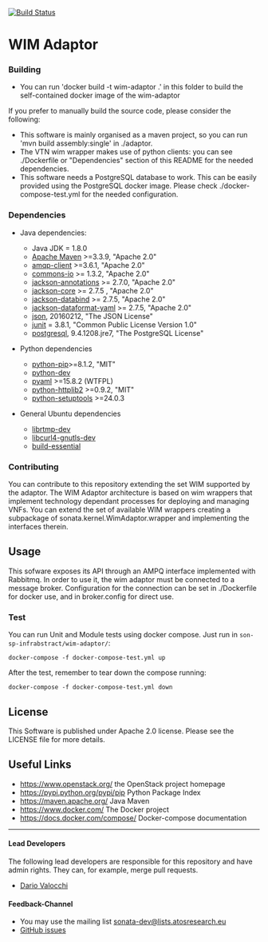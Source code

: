 [![Build Status](http://jenkins.sonata-nfv.eu/buildStatus/icon?job=son-sp-infrabstract)](http://jenkins.sonata-nfv.eu/job/son-sp-infrabstract)

# WIM Adaptor


### Building
* You can run 'docker build -t wim-adaptor .' in this folder to build the self-contained docker image of the wim-adaptor 

If you prefer to manually build the source code, please consider the following:

* This software is mainly organised as a maven project, so you can run 'mvn build assembly:single' in ./adaptor.
* The VTN wim wrapper makes use of python clients: you can see ./Dockerfile or "Dependencies" section of this README for the needed dependencies.
* This software needs a PostgreSQL database to work. This can be easily provided using the PostgreSQL docker image.  Please check ./docker-compose-test.yml for the needed configuration.

### Dependencies

* Java dependencies:
  * Java JDK = 1.8.0 
  * [Apache Maven](https://maven.apache.org/) >=3.3.9, "Apache 2.0"
  * [amqp-client](https://www.rabbitmq.com/java-client.html) >=3.6.1, "Apache 2.0"
  * [commons-io](https://commons.apache.org/proper/commons-io/) >= 1.3.2, "Apache 2.0"
  * [jackson-annotations](https://mvnrepository.com/artifact/com.fasterxml.jackson.core/jackson-annotations) >=  2.7.0, "Apache 2.0"
  * [jackson-core](https://mvnrepository.com/artifact/com.fasterxml.jackson.core/jackson-core) >= 2.7.5	, "Apache 2.0"
  * [jackson-databind](https://mvnrepository.com/artifact/com.fasterxml.jackson.core/jackson-databind) >= 2.7.5, "Apache 2.0"
  * [jackson-dataformat-yaml](https://mvnrepository.com/artifact/com.fasterxml.jackson.dataformat/jackson-dataformat-yaml) >= 2.7.5, "Apache 2.0"
  * [json](http://www.json.org/), 20160212, "The JSON License"
  * [junit](https://mvnrepository.com/artifact/junit/junit/3.8.1) = 3.8.1, "Common Public License Version 1.0"
  * [postgresql](https://mvnrepository.com/artifact/org.postgresql/postgresql), 9.4.1208.jre7, "The PostgreSQL License"

* Python dependencies
  * [python-pip](https://pypi.python.org/pypi/pip)>=8.1.2, "MIT"
  * [python-dev](http://packages.ubuntu.com/search?keywords=python-dev)
  * [pyaml](https://pypi.python.org/pypi/pyaml) >=15.8.2 (WTFPL)
  * [python-httplib2](https://pypi.python.org/pypi/httplib2) >=0.9.2, "MIT"
  * [python-setuptools](https://pypi.python.org/pypi/setuptools) >=24.0.3

* General Ubuntu dependencies
  * [librtmp-dev](http://packages.ubuntu.com/precise/librtmp-dev)
  * [libcurl4-gnutls-dev](http://packages.ubuntu.com/trusty/libcurl4-gnutls-dev)
  * [build-essential](http://packages.ubuntu.com/precise/build-essential)

### Contributing

You can contribute to this repository extending the set WIM supported by the adaptor.
The WIM Adaptor architecture is based on wim wrappers that implement technology dependant processes for deploying and managing VNFs. 
You can extend the set of available WIM wrappers creating a subpackage of sonata.kernel.WimAdaptor.wrapper and implementing the interfaces therein. 


## Usage

This sofware exposes its API through an AMPQ interface implemented with Rabbitmq. In order to use it, the wim adaptor must be connected to a message broker. Configuration for the connection can be set in ./Dockerfile for docker use, and in broker.config for direct use.

### Test

You can run Unit and Module tests using docker compose. Just run in `son-sp-infrabstract/wim-adaptor/`:

`docker-compose -f docker-compose-test.yml up`

After the test, remember to tear down the compose running:

`docker-compose -f docker-compose-test.yml down`


## License

This Software is published under Apache 2.0 license. Please see the LICENSE file for more details.

## Useful Links

* https://www.openstack.org/ the OpenStack project homepage
* https://pypi.python.org/pypi/pip Python Package Index
* https://maven.apache.org/ Java Maven 
* https://www.docker.com/ The Docker project
* https://docs.docker.com/compose/ Docker-compose documentation

---
#### Lead Developers

The following lead developers are responsible for this repository and have admin rights. They can, for example, merge pull requests.

* [Dario Valocchi](https://github.com/DarioValocchi) 

#### Feedback-Channel


* You may use the mailing list [sonata-dev@lists.atosresearch.eu](mailto:sonata-dev@lists.atosresearch.eu)
* [GitHub issues](https://github.com/sonata-nfv/son-mano-framework/issues)


